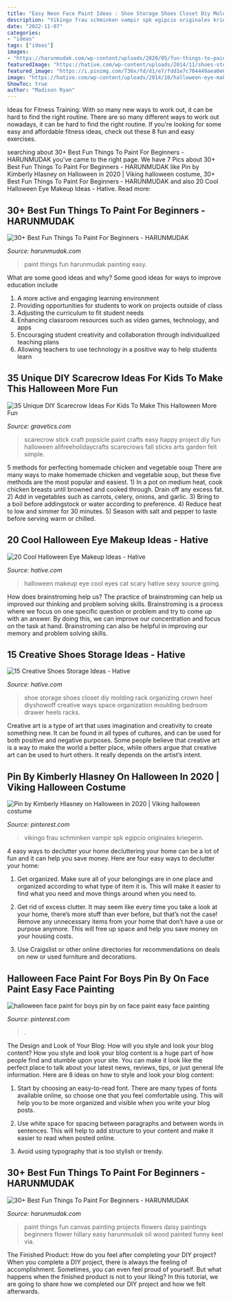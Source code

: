 ```yaml
---
title: "Easy Neon Face Paint Ideas : Shoe Storage Shoes Closet Diy Molding Rack Organizing Crown Heel Diyshowoff Creative Ways Space Organization Moulding Bedroom Drawer Heels Racks"
description: "Vikingo frau schminken vampir spk egipcio originales kriegerin"
date: "2022-11-07"
categories:
- "ideas"
tags: ["ideas"]
images:
- "https://harunmudak.com/wp-content/uploads/2020/05/fun-things-to-paint-easy-25-768x1024.jpg"
featuredImage: "https://hative.com/wp-content/uploads/2014/11/shoes-storage-ideas/5-decorative-molding.jpg"
featured_image: "https://i.pinimg.com/736x/fd/d1/e7/fdd1e7c704449aea0e66603706016c03.jpg"
image: "https://hative.com/wp-content/uploads/2014/10/halloween-eye-makeup/19-halloween-eye-makeup-ideas.jpg"
ShowToc: true
author: "Madison Ryan"
---
```



Ideas for Fitness Training: With so many new ways to work out, it can be hard to find the right routine.
There are so many different ways to work out nowadays, it can be hard to find the right routine. If you're looking for some easy and affordable fitness ideas, check out these 8 fun and easy exercises.

	

		
searching about 30+ Best Fun Things To Paint For Beginners - HARUNMUDAK you've came to the right page. We have 7 Pics about 30+ Best Fun Things To Paint For Beginners - HARUNMUDAK like Pin by Kimberly Hlasney on Halloween in 2020 | Viking halloween costume, 30+ Best Fun Things To Paint For Beginners - HARUNMUDAK and also 20 Cool Halloween Eye Makeup Ideas - Hative. Read more:
		
    
## 30+ Best Fun Things To Paint For Beginners - HARUNMUDAK

<img loading=lazy src="https://harunmudak.com/wp-content/uploads/2020/05/fun-things-to-paint-easy-25-768x1024.jpg" onerror="this.onerror=null;this.src='https://tse2.mm.bing.net/th?id=OIP.BpcUPkmV4UNwhZS7U59TCAHaJ4&amp;pid=15.1';" alt="30+ Best Fun Things To Paint For Beginners - HARUNMUDAK">

_Source: harunmudak.com_

>paint things fun harunmudak painting easy. 

	

What are some good ideas and why?
Some good ideas for ways to improve education include 
1. A more active and engaging learning environment 
2. Providing opportunities for students to work on projects outside of class 
3. Adjusting the curriculum to fit student needs 
4. Enhancing classroom resources such as video games, technology, and apps 
5. Encouraging student creativity and collaboration through individualized teaching plans 
6. Allowing teachers to use technology in a positive way to help students learn 

    
## 35 Unique DIY Scarecrow Ideas For Kids To Make This Halloween More Fun

<img loading=lazy src="http://www.gravetics.com/wp-content/uploads/2017/07/Paint-Stick-Scarecrow.jpg" onerror="this.onerror=null;this.src='https://tse4.mm.bing.net/th?id=OIP.rlQZpfh0_QCmTF6vXaqh4AAAAA&amp;pid=15.1';" alt="35 Unique DIY Scarecrow Ideas For Kids To Make This Halloween More Fun">

_Source: gravetics.com_

>scarecrow stick craft popsicle paint crafts easy happy project diy fun halloween allfreeholidaycrafts scarecrows fall sticks arts garden felt simple. 

	

5 methods for perfecting homemade chicken and vegetable soup
There are many ways to make homemade chicken and vegetable soup, but these five methods are the most popular and easiest. 1) In a pot on medium heat, cook chicken breasts until browned and cooked through. Drain off any excess fat. 2) Add in vegetables such as carrots, celery, onions, and garlic. 3) Bring to a boil before addingstock or water according to preference. 4) Reduce heat to low and simmer for 30 minutes. 5) Season with salt and pepper to taste before serving warm or chilled.

    
## 20 Cool Halloween Eye Makeup Ideas - Hative

<img loading=lazy src="https://hative.com/wp-content/uploads/2014/10/halloween-eye-makeup/19-halloween-eye-makeup-ideas.jpg" onerror="this.onerror=null;this.src='https://tse4.mm.bing.net/th?id=OIP.Ces92ND_h8TcW-g0H3hHVgHaLF&amp;pid=15.1';" alt="20 Cool Halloween Eye Makeup Ideas - Hative">

_Source: hative.com_

>halloween makeup eye cool eyes cat scary hative sexy source going. 

	

How does brainstroming help us?
The practice of brainstroming can help us improved our thinking and problem solving skills. Brainstroming is a process where we focus on one specific question or problem and try to come up with an answer. By doing this, we can improve our concentration and focus on the task at hand. Brainstroming can also be helpful in improving our memory and problem solving skills.

    
## 15 Creative Shoes Storage Ideas - Hative

<img loading=lazy src="https://hative.com/wp-content/uploads/2014/11/shoes-storage-ideas/5-decorative-molding.jpg" onerror="this.onerror=null;this.src='https://tse2.mm.bing.net/th?id=OIP.TE0LJpjb0GXjk1cSIcfdTwHaLH&amp;pid=15.1';" alt="15 Creative Shoes Storage Ideas - Hative">

_Source: hative.com_

>shoe storage shoes closet diy molding rack organizing crown heel diyshowoff creative ways space organization moulding bedroom drawer heels racks. 

	

Creative art is a type of art that uses imagination and creativity to create something new. It can be found in all types of cultures, and can be used for both positive and negative purposes. Some people believe that creative art is a way to make the world a better place, while others argue that creative art can be used to hurt others. It really depends on the artist’s intent.

    
## Pin By Kimberly Hlasney On Halloween In 2020 | Viking Halloween Costume

<img loading=lazy src="https://i.pinimg.com/736x/e4/b5/4f/e4b54fa471607254e41dc6423fba5a45.jpg" onerror="this.onerror=null;this.src='https://tse1.mm.bing.net/th?id=OIP.sGjkfLkH3JWdzE3iiiwerQHaOu&amp;pid=15.1';" alt="Pin by Kimberly Hlasney on Halloween in 2020 | Viking halloween costume">

_Source: pinterest.com_

>vikingo frau schminken vampir spk egipcio originales kriegerin. 

	

4 easy ways to declutter your home
decluttering your home can be a lot of fun and it can help you save money. Here are four easy ways to declutter your home:
1. Get organized. Make sure all of your belongings are in one place and organized according to what type of item it is. This will make it easier to find what you need and move things around when you need to.

2. Get rid of excess clutter. It may seem like every time you take a look at your home, there’s more stuff than ever before, but that’s not the case! Remove any unnecessary items from your home that don’t have a use or purpose anymore. This will free up space and help you save money on your housing costs.

3. Use Craigslist or other online directories for recommendations on deals on new or used furniture and decorations.

    
## Halloween Face Paint For Boys Pin By On Face Paint Easy Face Painting

<img loading=lazy src="https://i.pinimg.com/736x/fd/d1/e7/fdd1e7c704449aea0e66603706016c03.jpg" onerror="this.onerror=null;this.src='https://tse4.mm.bing.net/th?id=OIP.DDiPyFUnmkmqw6dhZThvUgHaNs&amp;pid=15.1';" alt="halloween face paint for boys pin by on face paint easy face painting">

_Source: pinterest.com_

>. 

	

The Design and Look of Your Blog: How will you style and look your blog content?
How you style and look your blog content is a huge part of how people find and stumble upon your site. You can make it look like the perfect place to talk about your latest news, reviews, tips, or just general life information. Here are 8 ideas on how to style and look your blog content:
1. Start by choosing an easy-to-read font. There are many types of fonts available online, so choose one that you feel comfortable using. This will help you to be more organized and visible when you write your blog posts.

2. Use white space for spacing between paragraphs and between words in sentences. This will help to add structure to your content and make it easier to read when posted online.

3. Avoid using typography that is too stylish or trendy.

    
## 30+ Best Fun Things To Paint For Beginners - HARUNMUDAK

<img loading=lazy src="https://www.harunmudak.com/wp-content/uploads/2020/05/fun-things-to-paint-easy-26.jpg" onerror="this.onerror=null;this.src='https://tse2.mm.bing.net/th?id=OIP.__NG3QMQbuAUBhBr5eP7bAHaJQ&amp;pid=15.1';" alt="30+ Best Fun Things To Paint For Beginners - HARUNMUDAK">

_Source: harunmudak.com_

>paint things fun canvas painting projects flowers daisy paintings beginners flower hillary easy harunmudak oil wood painted funny keel via. 

	

The Finished Product: How do you feel after completing your DIY project?
When you complete a DIY project, there is always the feeling of accomplishment. Sometimes, you can even feel proud of yourself. But what happens when the finished product is not to your liking? In this tutorial, we are going to share how we completed our DIY project and how we felt afterwards.

